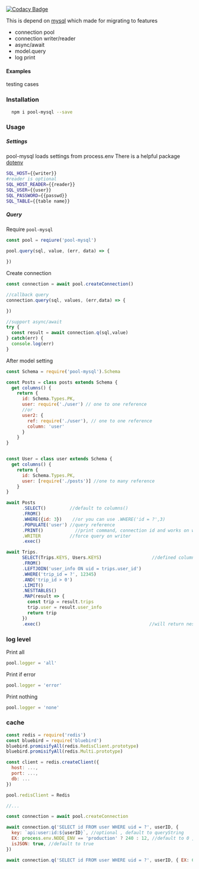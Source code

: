 [![Codacy Badge](https://api.codacy.com/project/badge/Grade/a86fa5fa33cd4effb4ca5120d9e5ed67)](https://app.codacy.com/app/vivalalova0/pool-mysql?utm_source=github.com&utm_medium=referral&utm_content=vivalalova/pool-mysql&utm_campaign=Badge_Grade_Dashboard)

This is depend on [mysql](https://github.com/mysqljs/mysql)
which made for migrating to features
* connection pool
* connection writer/reader
* async/await
* model.query
* log print

#### Examples

  testing cases

### Installation

```bash
  npm i pool-mysql --save
```

### Usage

##### Settings

pool-mysql loads settings from process.env
There is a helpful package [dotenv](https://github.com/motdotla/dotenv)

```bash
SQL_HOST={{writer}}
#reader is optional
SQL_HOST_READER={{reader}}
SQL_USER={{user}}
SQL_PASSWORD={{passwd}}
SQL_TABLE={{table name}}
```

##### Query

Require `pool-mysql`

```js
const pool = reqiure('pool-mysql')

pool.query(sql, value, (err, data) => {

})
```

Create connection

```js
const connection = await pool.createConnection()

//callback query
connection.query(sql, values, (err,data) => {

})

//support async/await
try {
  const result = await connection.q(sql,value)
} catch(err) {
  console.log(err)
}
```

After model setting

```js
const Schema = require('pool-mysql').Schema

const Posts = class posts extends Schema {
  get columns() {
    return {
      id: Schema.Types.PK,
      user: require('./user') // one to one reference
      //or
      user2: {
        ref: require('./user'), // one to one reference
        column: 'user'
      }
    }
}


const User = class user extends Schema {
  get columns() {
    return {
      id: Schema.Types.PK,
      user: [require('./posts')] //one to many reference
    }
}

await Posts
      .SELECT()         //default to columns()
      .FROM()
      .WHERE({id: 3})    //or you can use .WHERE('id = ?',3)
      .POPULATE('user') //query reference
      .PRINT()            //print command, connection id and works on writer/reader
      .WRITER           //force query on writer
      .exec()

await Trips.
      SELECT(Trips.KEYS, Users.KEYS)                   //defined columns
      .FROM()
      .LEFTJOIN('user_info ON uid = trips.user_id')
      .WHERE('trip_id = ?', 12345)
      .AND('trip_id > 0')
      .LIMIT()
      .NESTTABLES()
      .MAP(result => {
        const trip = result.trips
        trip.user = result.user_info
        return trip
      })
      .exec()                                         //will return nested json
```

### log level

Print all

```js
pool.logger = 'all'
```

Print if error

```js
pool.logger = 'error'
```

Print nothing

```js
pool.logger = 'none'
```

### cache

```js
const redis = require('redis')
const bluebird = require('bluebird')
bluebird.promisifyAll(redis.RedisClient.prototype)
bluebird.promisifyAll(redis.Multi.prototype)

const client = redis.createClient({
  host: ...,
  port: ...,
  db: ...
})

pool.redisClient = Redis

//...

const connection = await pool.createConnection

await connection.q('SELECT id FROM user WHERE uid = ?', userID, {
  key: `api:user:id:${userID}`, //optional , default to queryString
  EX: process.env.NODE_ENV == 'production' ? 240 : 12, //default to 0 , it's required if need cache
  isJSON: true, //default to true
})

await connection.q('SELECT id FROM user WHERE uid = ?', userID, { EX: 60})
```